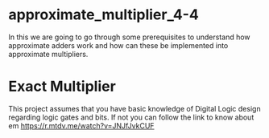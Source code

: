 # approximate_multiplier_4-4
In this we are going to go through some prerequisites to understand how approximate adders work and how can these be implemented into approximate multipliers.

# Exact Multiplier
This project assumes that you have basic knowledge of Digital Logic design regarding logic gates and bits. If not you can follow the link to know about em
https://r.mtdv.me/watch?v=JNJfJvkCUF
